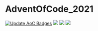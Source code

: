 # AdventOfCode_2021
[![Update AoC Badges](https://github.com/Kehvarl/AdventOfCode_2021/actions/workflows/main.yml/badge.svg?branch=main)](https://github.com/Kehvarl/AdventOfCode_2021/actions/workflows/main.yml)  ![](https://img.shields.io/badge/day%20📅-7-blue)  ![](https://img.shields.io/badge/stars%20⭐-14-yellow) ![](https://img.shields.io/badge/days%20completed-7-red)
